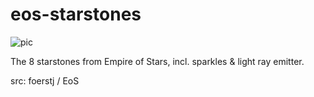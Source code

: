 # eos-starstones

![pic](pic.jpg)

The 8 starstones from Empire of Stars, incl. sparkles & light ray emitter.

src: foerstj / EoS
